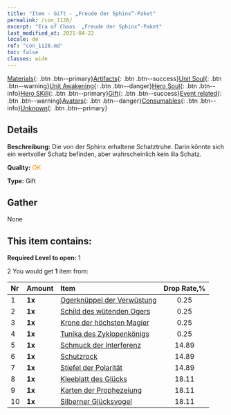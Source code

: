 ```yaml
---
title: "Item - Gift - „Freude der Sphinx“-Paket"
permalink: /con_1128/
excerpt: "Era of Chaos  „Freude der Sphinx“-Paket"
last_modified_at: 2021-04-22
locale: de
ref: "con_1128.md"
toc: false
classes: wide
---
```

 [Materials](/ItemsDE/){: .btn .btn--primary}[Artifacts](/ItemsDE/Artifacts/){: .btn .btn--success}[Unit Soul](/ItemsDE/UnitSoul/){: .btn .btn--warning}[Unit Awakening](/ItemsDE/UnitAwakening/){: .btn .btn--danger}[Hero Soul](/ItemsDE/HeroSoul/){: .btn .btn--info}[Hero SKill](/ItemsDE/HeroSkill/){: .btn .btn--primary}[Gift](/ItemsDE/Gift/){: .btn .btn--success}[Event related](/ItemsDE/Events/){: .btn .btn--warning}[Avatars](/ItemsDE/Avatars/){: .btn .btn--danger}[Consumables](/ItemsDE/Consumables/){: .btn .btn--info}[Unknown](/ItemsDE/Unknown/){: .btn .btn--primary}

## Details
 **Beschreibung:** Die von der Sphinx erhaltene Schatztruhe. Darin könnte sich ein wertvoller Schatz befinden, aber wahrscheinlich kein lila Schatz.

 **Quality:** <span style="color: #FF8C00">OK</span>

 **Type:** Gift

## Gather

  None

## This item contains:

 **Required Level to open:** 1

 2 You would get **1** item  from:

  | Nr | Amount |     Item    | Drop Rate,% |
  |:---|:-------|:------------|:---------:|
  | 1 |  **1x** | [Ogerknüppel der Verwüstung](/de/Items/art_125/) | 0.25 | 
  | 2 |  **1x** | [Schild des wütenden Ogers](/de/Items/art_126/) | 0.25 | 
  | 3 |  **1x** | [Krone der höchsten Magier](/de/Items/art_127/) | 0.25 | 
  | 4 |  **1x** | [Tunika des Zyklopenkönigs](/de/Items/art_128/) | 0.25 | 
  | 5 |  **1x** | [Schmuck der Interferenz](/de/Items/art_118/) | 14.89 | 
  | 6 |  **1x** | [Schutzrock](/de/Items/art_119/) | 14.89 | 
  | 7 |  **1x** | [Stiefel der Polarität](/de/Items/art_120/) | 14.89 | 
  | 8 |  **1x** | [Kleeblatt des Glücks](/de/Items/art_109/) | 18.11 | 
  | 9 |  **1x** | [Karten der Prophezeiung](/de/Items/art_110/) | 18.11 | 
  | 10 |  **1x** | [Silberner Glücksvogel](/de/Items/art_111/) | 18.11 | 
